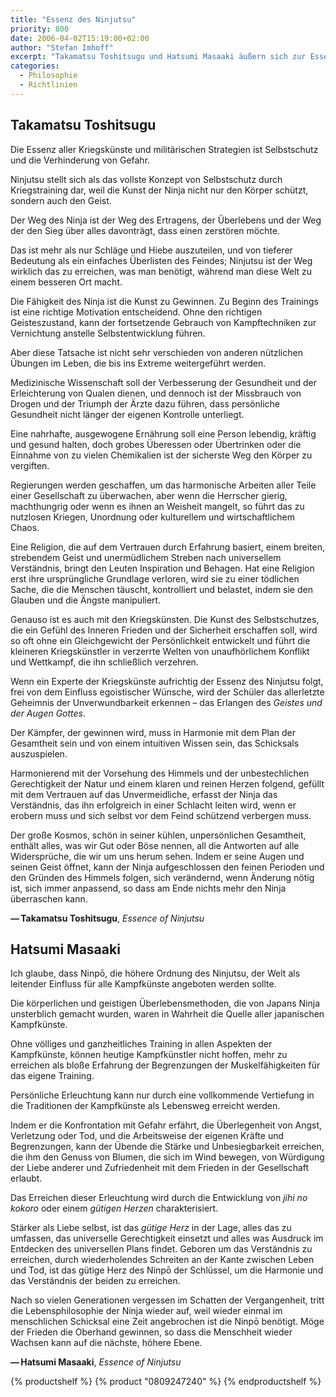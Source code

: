 ```yaml
---
title: "Essenz des Ninjutsu"
priority: 800
date: 2006-04-02T15:19:00+02:00
author: "Stefan Imhoff"
excerpt: "Takamatsu Toshitsugu und Hatsumi Masaaki äußern sich zur Essenz des Ninjutsu, zu dem was es ausmacht ein Ninja zu sein."
categories:
  - Philosophie
  - Richtlinien
---
```


## Takamatsu Toshitsugu

Die Essenz aller Kriegskünste und militärischen Strategien ist Selbstschutz und die Verhinderung von Gefahr.

Ninjutsu stellt sich als das vollste Konzept von Selbstschutz durch Kriegstraining dar, weil die Kunst der Ninja nicht nur den Körper schützt, sondern auch den Geist.

Der Weg des Ninja ist der Weg des Ertragens, der Überlebens und der Weg der den Sieg über alles davonträgt, dass einen zerstören möchte.

Das ist mehr als nur Schläge und Hiebe auszuteilen, und von tieferer Bedeutung als ein einfaches Überlisten des Feindes; Ninjutsu ist der Weg wirklich das zu erreichen, was man benötigt, während man diese Welt zu einem besseren Ort macht.

Die Fähigkeit des Ninja ist die Kunst zu Gewinnen. Zu Beginn des Trainings ist eine richtige Motivation entscheidend. Ohne den richtigen Geisteszustand, kann der fortsetzende Gebrauch von Kampftechniken zur Vernichtung anstelle Selbstentwicklung führen.

Aber diese Tatsache ist nicht sehr verschieden von anderen nützlichen Übungen im Leben, die bis ins Extreme weitergeführt werden.

Medizinische Wissenschaft soll der Verbesserung der Gesundheit und der Erleichterung von Qualen dienen, und dennoch ist der Missbrauch von Drogen und der Triumph der Ärzte dazu führen, dass persönliche Gesundheit nicht länger der eigenen Kontrolle unterliegt.

Eine nahrhafte, ausgewogene Ernährung soll eine Person lebendig, kräftig und gesund halten, doch grobes Überessen oder Übertrinken oder die Einnahme von zu vielen Chemikalien ist der sicherste Weg den Körper zu vergiften.

Regierungen werden geschaffen, um das harmonische Arbeiten aller Teile einer Gesellschaft zu überwachen, aber wenn die Herrscher gierig, machthungrig oder wenn es ihnen an Weisheit mangelt, so führt das zu nutzlosen Kriegen, Unordnung oder kulturellem und wirtschaftlichem Chaos.

Eine Religion, die auf dem Vertrauen durch Erfahrung basiert, einem breiten, strebendem Geist und unermüdlichem Streben nach universellem Verständnis, bringt den Leuten Inspiration und Behagen. Hat eine Religion erst ihre ursprüngliche Grundlage verloren, wird sie zu einer tödlichen Sache, die die Menschen täuscht, kontrolliert und belastet, indem sie den Glauben und die Ängste manipuliert.

Genauso ist es auch mit den Kriegskünsten. Die Kunst des Selbstschutzes, die ein Gefühl des Inneren Frieden und der Sicherheit erschaffen soll, wird so oft ohne ein Gleichgewicht der Persönlichkeit entwickelt und führt die kleineren Kriegskünstler in verzerrte Welten von unaufhörlichem Konflikt und Wettkampf, die ihn schließlich verzehren.

Wenn ein Experte der Kriegskünste aufrichtig der Essenz des Ninjutsu folgt, frei von dem Einfluss egoistischer Wünsche, wird der Schüler das allerletzte Geheimnis der Unverwundbarkeit erkennen – das Erlangen des _Geistes und der Augen Gottes_.

Der Kämpfer, der gewinnen wird, muss in Harmonie mit dem Plan der Gesamtheit sein und von einem intuitiven Wissen sein, das Schicksals auszuspielen.

Harmonierend mit der Vorsehung des Himmels und der unbestechlichen Gerechtigkeit der Natur und einem klaren und reinen Herzen folgend, gefüllt mit dem Vertrauen auf das Unvermeidliche, erfasst der Ninja das Verständnis, das ihn erfolgreich in einer Schlacht leiten wird, wenn er erobern muss und sich selbst vor dem Feind schützend verbergen muss.

Der große Kosmos, schön in seiner kühlen, unpersönlichen Gesamtheit, enthält alles, was wir Gut oder Böse nennen, all die Antworten auf alle Widersprüche, die wir um uns herum sehen. Indem er seine Augen und seinen Geist öffnet, kann der Ninja aufgeschlossen den feinen Perioden und den Gründen des Himmels folgen, sich verändernd, wenn Änderung nötig ist, sich immer anpassend, so dass am Ende nichts mehr den Ninja überraschen kann.

**— Takamatsu Toshitsugu**, <cite>Essence of Ninjutsu</cite>

## Hatsumi Masaaki

Ich glaube, dass Ninpō, die höhere Ordnung des Ninjutsu, der Welt als leitender Einfluss für alle Kampfkünste angeboten werden sollte.

Die körperlichen und geistigen Überlebensmethoden, die von Japans Ninja unsterblich gemacht wurden, waren in Wahrheit die Quelle aller japanischen Kampfkünste.

Ohne völliges und ganzheitliches Training in allen Aspekten der Kampfkünste, können heutige Kampfkünstler nicht hoffen, mehr zu erreichen als bloße Erfahrung der Begrenzungen der Muskelfähigkeiten für das eigene Training.

Persönliche Erleuchtung kann nur durch eine vollkommende Vertiefung in die Traditionen der Kampfkünste als Lebensweg erreicht werden.

Indem er die Konfrontation mit Gefahr erfährt, die Überlegenheit von Angst, Verletzung oder Tod, und die Arbeitsweise der eigenen Kräfte und Begrenzungen, kann der Übende die Stärke und Unbesiegbarkeit erreichen, die ihm den Genuss von Blumen, die sich im Wind bewegen, von Würdigung der Liebe anderer und Zufriedenheit mit dem Frieden in der Gesellschaft erlaubt.

Das Erreichen dieser Erleuchtung wird durch die Entwicklung von _jihi no kokoro_ oder einem _gütigen Herzen_ charakterisiert.

Stärker als Liebe selbst, ist das _gütige Herz_ in der Lage, alles das zu umfassen, das universelle Gerechtigkeit einsetzt und alles was Ausdruck im Entdecken des universellen Plans findet. Geboren um das Verständnis zu erreichen, durch wiederholendes Schreiten an der Kante zwischen Leben und Tod, ist das gütige Herz des Ninpō der Schlüssel, um die Harmonie und das Verständnis der beiden zu erreichen.

Nach so vielen Generationen vergessen im Schatten der Vergangenheit, tritt die Lebensphilosophie der Ninja wieder auf, weil wieder einmal im menschlichen Schicksal eine Zeit angebrochen ist die Ninpō benötigt. Möge der Frieden die Oberhand gewinnen, so dass die Menschheit wieder Wachsen kann auf die nächste, höhere Ebene.

**— Hatsumi Masaaki**, <cite>Essence of Ninjutsu</cite>

{% productshelf %}
{% product "0809247240" %}
{% endproductshelf %}
